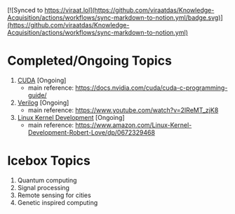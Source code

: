 [![Synced to https://viraat.lol](https://github.com/viraatdas/Knowledge-Acquisition/actions/workflows/sync-markdown-to-notion.yml/badge.svg)](https://github.com/viraatdas/Knowledge-Acquisition/actions/workflows/sync-markdown-to-notion.yml)

# Completed/Ongoing Topics

1. [CUDA](https://github.com/viraatdas/Knowledge-Acquisition/blob/main/CUDA/learning_cuda.md) [Ongoing]
   - main reference: https://docs.nvidia.com/cuda/cuda-c-programming-guide/
2. [Verilog](https://github.com/viraatdas/Knowledge-Acquisition/blob/main/Verilog/learning_verilog.md) [Ongoing]
   - main reference: https://www.youtube.com/watch?v=2IReMT_zjK8
3. [Linux Kernel Development](https://github.com/viraatdas/Knowledge-Acquisition/blob/main/Linux_Kernel_Development/linux_kernel_development.md) [Ongoing]
   - main reference: https://www.amazon.com/Linux-Kernel-Development-Robert-Love/dp/0672329468

# Icebox Topics

1. Quantum computing
1. Signal processing
1. Remote sensing for cities
1. Genetic inspired computing
